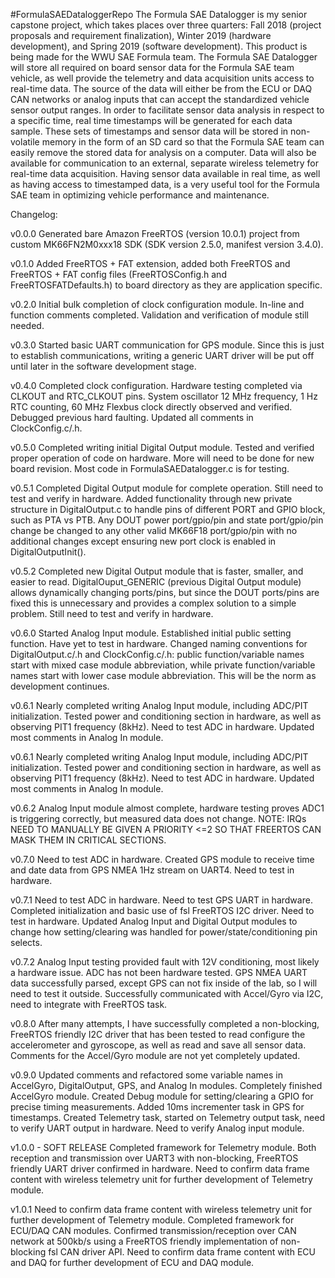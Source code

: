 #FormulaSAEDataloggerRepo
The Formula SAE Datalogger is my senior capstone project, which takes places over three quarters: Fall 2018 (project proposals and requirement finalization), Winter 2019 (hardware development), and Spring 2019 (software development). This product is being made for the WWU SAE Formula team. The Formula SAE Datalogger will store all required on board sensor data for the Formula SAE team vehicle, as well provide the telemetry and data acquisition units access to real-time data. The source of the data will either be from the ECU or DAQ CAN networks or analog inputs that can accept the standardized vehicle sensor output ranges. In order to facilitate sensor data analysis in respect to a specific time, real time timestamps will be generated for each data sample. These sets of timestamps and sensor data will be stored in non-volatile memory in the form of an SD card so that the Formula SAE team can easily remove the stored data for analysis on a computer. Data will also be available for communication to an external, separate wireless telemetry for real-time data acquisition. Having sensor data available in real time, as well as having access to timestamped data, is a very useful tool for the Formula SAE team in optimizing vehicle performance and maintenance.

Changelog:

v0.0.0
Generated bare Amazon FreeRTOS (version 10.0.1) project from custom MK66FN2M0xxx18 SDK (SDK version 2.5.0, manifest version 3.4.0).

v0.1.0
Added FreeRTOS + FAT extension, added both FreeRTOS and FreeRTOS + FAT config files (FreeRTOSConfig.h and FreeRTOSFATDefaults.h) to board directory as they are application specific.

v0.2.0
Initial bulk completion of clock configuration module. In-line and function comments completed. Validation and verification of module still needed. 

v0.3.0
Started basic UART communication for GPS module. Since this is just to establish communications, writing a generic UART driver will be put off until later in the software development stage.

v0.4.0
Completed clock configuration. Hardware testing completed via CLKOUT and RTC_CLKOUT pins. System oscillator 12 MHz frequency, 1 Hz RTC counting, 60 MHz Flexbus clock directly observed and verified. Debugged previous hard faulting. Updated all comments in ClockConfig.c/.h.

v0.5.0
Completed writing initial Digital Output module. Tested and verified proper operation of code on hardware. More will need to be done for new board revision. Most code in FormulaSAEDatalogger.c is for testing.

v0.5.1
Completed Digital Output module for complete operation. Still need to test and verify in hardware. Added functionality through new private structure in DigitalOutput.c to handle pins of different PORT and GPIO block, such as PTA vs PTB. Any DOUT power port/gpio/pin and state port/gpio/pin change be changed to any other valid MK66F18 port/gpio/pin with no additional changes except ensuring new port clock is enabled in DigitalOutputInit().

v0.5.2
Completed new Digital Output module that is faster, smaller, and easier to read. DigitalOuput_GENERIC (previous Digital Output module) allows dynamically changing ports/pins, but since the DOUT ports/pins are fixed this is unnecessary and provides a complex solution to a simple problem. Still need to test and verify in hardware.

v0.6.0
Started Analog Input module. Established initial public setting function. Have yet to test in hardware. Changed naming conventions for DigitalOutput.c/.h and ClockConfig.c/.h: public function/variable names start with mixed case module abbreviation, while private function/variable names start with lower case module abbreviation. This will be the norm as development continues.

v0.6.1
Nearly completed writing Analog Input module, including ADC/PIT initialization. Tested power and conditioning section in hardware, as well as observing PIT1 frequency (8kHz). Need to test ADC in hardware. Updated most comments in Analog In module. 

v0.6.1
Nearly completed writing Analog Input module, including ADC/PIT initialization. Tested power and conditioning section in hardware, as well as observing PIT1 frequency (8kHz). Need to test ADC in hardware. Updated most comments in Analog In module.

v0.6.2
Analog Input module almost complete, hardware testing proves ADC1 is triggering correctly, but measured data does not change. NOTE: IRQs NEED TO MANUALLY BE GIVEN A PRIORITY <=2 SO THAT FREERTOS CAN MASK THEM IN CRITICAL SECTIONS.

v0.7.0
Need to test ADC in hardware. Created GPS module to receive time and date data from GPS NMEA 1Hz stream on UART4. Need to test in hardware.

v0.7.1
Need to test ADC in hardware. Need to test GPS UART in hardware. Completed initialization and basic use of fsl FreeRTOS I2C driver. Need to test in hardware. Updated Analog Input and Digital Output modules to change how setting/clearing was handled for power/state/conditioning pin selects.

v0.7.2
Analog Input testing provided fault with 12V conditioning, most likely a hardware issue. ADC has not been hardware tested. GPS NMEA UART data successfully parsed, except GPS can not fix inside of the lab, so I will need to test it outside. Successfully communicated with Accel/Gyro via I2C, need to integrate with FreeRTOS task.

v0.8.0
After many attempts, I have successfully completed a non-blocking, FreeRTOS friendly I2C driver that has been tested to read configure the accelerometer and gyroscope, as well as read and save all sensor data. Comments for the Accel/Gyro module are not yet completely updated.

v0.9.0
Updated comments and refactored some variable names in AccelGyro, DigitalOutput, GPS, and Analog In modules. Completely finished AccelGyro module. Created Debug module for setting/clearing a GPIO for precise timing measurements. Added 10ms incrementer task in GPS for timestamps. Created Telemetry task, started on Telemetry output task, need to verify UART output in hardware. Need to verify Analog input module.  

v1.0.0 - SOFT RELEASE 
Completed framework for Telemetry module. Both reception and transmission over UART3 with non-blocking, FreeRTOS friendly UART driver confirmed in hardware. Need to confirm data frame content with wireless telemetry unit for further development of Telemetry module.

v1.0.1 
Need to confirm data frame content with wireless telemetry unit for further development of Telemetry module. Completed framework for ECU/DAQ CAN modules. Confirmed transmission/reception over CAN network at 500kb/s using a FreeRTOS friendly implementation of non-blocking fsl CAN driver API. Need to confirm data frame content with ECU and DAQ for further development of ECU and DAQ module.
